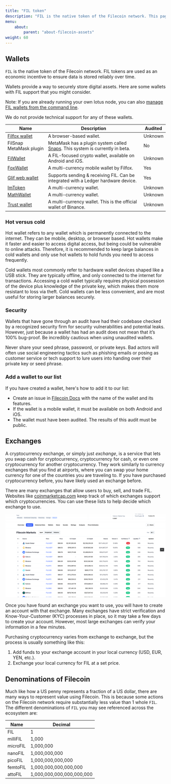 ```yaml
---
title: "FIL token"
description: "FIL is the native token of the Filecoin network. This page explains how to acquire, store, and use FIL tokens."
menu:
    about:
        parent: "about-filecoin-assets"
weight: 60
---
```


## Wallets

`FIL` is the native token of the Filecoin network. FIL tokens are used as an economic incentive to ensure data is stored reliably over time.

Wallets provide a way to securely store digital assets. Here are some wallets with FIL support that you might consider.

Note: If you are already running your own lotus node, you can also [manage FIL wallets from the command line](https://lotus.filecoin.io/lotus/manage/manage-fil/).

We do not provide technical support for any of these wallets.

 Name                                           | Description                                                                                                                          | Audited |
| ---------------------------------------------- | ------------------------------------------------------------------------------------------------------------------------------------ | ------- |
| [Filfox wallet](https://wallet.filfox.info/en) | A browser-based wallet.                                                                                                              | Unknown |
| FilSnap MetaMask plugin                        | MetaMask has a plugin system called [Snaps](https://github.com/MetaMask/metamask-snaps-beta/wiki). This system is currently in beta. | No      |
| [FilWallet](https://filwallet.co) | A FIL-focused crypto wallet, available on Android and iOS. | Unknown |
| [FoxWallet](https://foxwallet.com/)            | A multi-currency mobile wallet by Filfox.                                                                                             | Yes     |
| [Glif web wallet](https://wallet.glif.io)                                | Supports sending & receiving FIL. Can be integrated with a Ledger hardware device.                                                   | Yes     |
| [ImToken](https://token.im/)                   | A multi-currency wallet.                                                                                                             | Unknown |
| [MathWallet](https://mathwallet.org/en-us/)    | A multi-currency wallet.                                                                                                             | Unknown |
| [Trust wallet](https://trustwallet.com/)                                   | A multi-currency wallet. This is the official wallet of Binance.                                                                     | Unknown |

### Hot versus cold

Hot wallet refers to any wallet which is permanently connected to the internet. They can be mobile, desktop, or browser based. Hot wallets make it faster and easier to access digital access, but being could be vulnerable to online attacks. Therefore, it is recommended to keep large balances in cold wallets and only use hot wallets to hold funds you need to access frequently.

Cold wallets most commonly refer to hardware wallet devices shaped like a USB stick. They are typically offline, and only connected to the internet for transactions. Accessing a cold wallet typically requires physical possession of the device plus knowledge of the private key, which makes them more resistant to loss via theft. Cold wallets can be less convenient, and are most useful for storing larger balances securely. 

### Security

Wallets that have gone through an audit have had their codebase checked by a recognized security firm for security vulnerabilities and potential leaks. However, just because a wallet has had an audit does not mean that it’s 100% bug-proof. Be incredibly cautious when using unaudited wallets.

Never share your seed phrase, password, or private keys. Bad actors will often use social engineering tactics such as phishing emails or posing as customer service or tech support to lure users into handing over their private key or seed phrase.

### Add a wallet to our list

If you have created a wallet, here's how to add it to our list:

- Create an issue in [Filecoin Docs](https://github.com/filecoin-project/filecoin-docs) with the name of the wallet and its features.
- If the wallet is a mobile wallet, it must be available on both Android and iOS.
- The wallet must have been audited. The results of this audit must be public.

## Exchanges

A cryptocurrency exchange, or simply just _exchange_, is a service that lets you swap cash for cryptocurrency, cryptocurrency for cash, or even one cryptocurrency for another cryptocurrency. They work similarly to currency exchanges that you find at airports, where you can swap your home currency for one of the countries you are traveling to. If you have purchased cryptocurrency before, you have likely used an exchange before.

There are many exchanges that allow users to buy, sell, and trade FIL. Websites like [coinmarketcap.com](https://coinmarketcap.com/currencies/filecoin/markets/) keep track of which exchanges support which cryptocurrencies. You can use these lists to help decide which exchange to use.

![Coinmarketcap show a list of exchanges that support FIL.](coinmarketcap-exchanges.png)

Once you have found an exchange you want to use, you will have to create an account with that exchange. Many exchanges have strict verification and Know-Your-Customer (KYC) processes in place, so it may take a few days to create your account. However, most large exchanges can verify your information in a few minutes.

Purchasing cryptocurrency varies from exchange to exchange, but the process is usually something like this:

1. Add funds to your exchange account in your local currency (USD, EUR, YEN, etc.).
1. Exchange your local currency for FIL at a set price.

## Denominations of Filecoin

Much like how a US penny represents a fraction of a US dollar, there are many ways to represent value using Filecoin. This is because some actions on the Filecoin network require substantially less value than 1 whole `FIL`. The different denominations of `FIL` you may see referenced across the ecosystem are:

| Name     | Decimal             |
| -------- | ------------------- |
| FIL      | 1                   |
| milliFIL | 1,000                |
| microFIL | 1,000,000             |
| nanoFIL  | 1,000,000,000          |
| picoFIL  | 1,000,000,000,000       |
| femtoFIL | 1,000,000,000,000,000    |
| attoFIL  | 1,000,000,000,000,000,000 |
